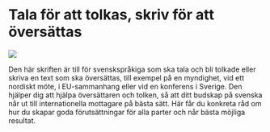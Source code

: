 # Tala för att tolkas, skriv för att översättas

![](/contentassets/dfc51cf9d279495a95ad4cfc57753963/omslag-tolkning-infomaterial.png?width=150&quality=85)

Den här skriften är till för svenskspråkiga som ska tala och bli tolkade eller skriva en text som ska översättas, till exempel på en myndighet, vid ett nordiskt möte, i EU-sammanhang eller vid en konferens i Sverige. Den hjälper dig att hjälpa översättaren och tolken, så att ditt budskap på svenska når ut till internationella mottagare på bästa sätt. Här får du konkreta råd om hur du skapar goda förutsättningar för alla parter och når bästa möjliga resultat.

